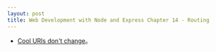 ```yaml
---
layout: post
title: Web Development with Node and Express Chapter 14 - Routing
---
```


* [Cool URIs don't change](https://www.w3.org/Provider/Style/URI.html)。
